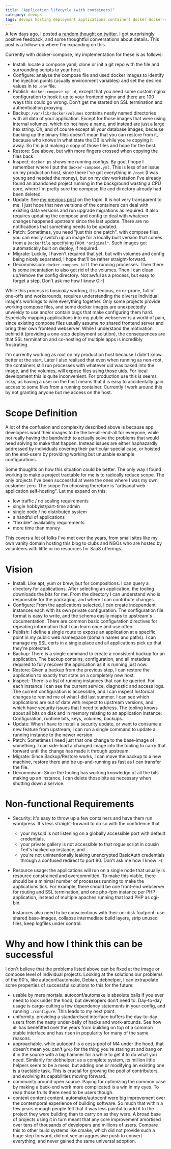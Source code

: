 ```yaml
---
title: "Application lifecycle (with containers)"
category: devops
tags: devops hosting deployment applications containers docker docker-compose
---
```


A few days ago, I posted [a random thought on twitter](https://twitter.com/dev_el_ops/status/1151432006879862784). I got surprisingly positive feedback, and some thoughtful conversations about details. This post is a follow-up where I'm expanding on this.

Currently with docker-compose, my implementation for these is as follows:

* Install: locate a compose yaml, clone or init a git repo with the file and surrounding scripts to your host.
* Configure: analyse the compose file and used docker images to identify the injection points (usually environment variables) and set the desired values in te `.env` file.
* Publish: `docker-compose up -d`, except that you need some custom nginx configuration to hook it up to your frontend nginx and there are 100 ways this could go wrong. Don't get me started on SSL termination and authentication proxying.
* Backup: `/var/lib/docker/volumes` contains neatly named directories with all data of your application. Except for those images that were using internal volumes, which do not have a name, and instead are just a large hex string. Oh, and of course except all your database images, because backing up the binary files doesn't mean that you can restore from it, because who knows in what state the DB is while you're copying it away. So I'm just making a copy of those files and hope for the best.
* Restore: See above, but with more fingers crossed when copying the files back.
* Inspect: `docker ps` shows me running configs. By god, I hope I remember where I put the `docker-compose.yml`. This is less of an issue on my production host, since there I've got everything in `/root` (I was young and needed the money), but on my dev workstation I've already found an abandoned project running in the background wasting a CPU core, where I'm pretty sure the compose file and directory already had been deleted.
* Update: See [my previous post](/log/posts/2019-04-27-docker-compose/) on the topic. It is not very transparent to me. I just hope that new versions of the containers can deal with existing data versions and run upgrade migrations as required. It also requires updating the compose and config to deal with whatever changes happened upstream since the last update. There are no notifications that something needs to be updated.
* Patch: Sometimes, you need "just this one patch". with compose files, you can easily switch up an image for a locally built version that comes from a `Dockerfile` specifying `FROM "original"`. Such images get automatically built on deploy, if required.
* Migrate: Luckily, I haven't required that yet, but with volumes and config being nicely separated, I hope that'll be rather straight-forward.
* Decommission: `docker-compoes kill` the running processes. Then there is some incantation to also get rid of the volumes. Then I can clean up/remove the config directory. Not awful as a process, but easy to forget a step. Don't ask me how I know O:-)

While this process is _basically_ working, it is tedious, error-prone, full of one-offs and workarounds, requires understanding the diverse individual image's workings to wire everything together. Only some projects provide working compose files, and some docker images are unexpectedly unwieldy to use and/or contain bugs that make configuring them hard. Especially mapping applications into my public webserver is a world of pain, since existing compose files usually assume _no_ shared frontend server and bring their own frontend webserver. While I understand the motivation behind it (providing a one-stop deployment solution), the consequences are that SSL termination and co-hosting of multiple apps is incredibly frustrating.

I'm currently working as root on my production host because I didn't know better at the start. Later I also realised that even when running as non-root, the containers still run processes with whatever uid was baked into the image, and the volumes, will expose files using those uids. For local development this is quite inconvenient. For production use this is seems risky, as having a user on the host means that it is easy to accidentally gain access to some files from a running container. Currently I work around this by not granting anyone but me access on the host.

# Scope Definition

A lot of the confusion and complexity described above is because app developers want their images to be the be-all-end-all for everyone, while not really having the bandwidth to actually solve the problems that would need solving to make that happen. Instead issues are either haphazardly addressed by individuals covering their particular special case, or hoisted on the end-users by providing working but unusable example configurations.

Some thoughts on how this situation could be better. The only way I found working to make a project tractable for me is to radically reduce scope. The only projects I've been successful at were the ones where I was my own customer zero. The scope I'm choosing therefore is "artisanal web application self-hosting". Let me expand on this:

* low traffic / no scaling requirements
* single hobbyist/part-time admin
* single node / no distributed system
* a handful of applications
* "flexible" availability requirements
* more time than money

This covers a lot of folks I've met over the years, from small sites like my own vanity domain hosting this blog to clubs and NGOs who are hosted by volunteers with little or no resources for SaaS offerings.

# Vision

* Install: Like apt, yum or brew, but for compositions. I can query a directory for applications. After selecting an application, the tooling downloads the bits for me. From the directory I can understand who is responsible for the packaging, and where I can contribute changes.
* Configure: From the applications selected, I can create independent instances each with its own private configuration. The configuration file format is easy to write, and the schema easily maps to upstream's documentation. There are common basic configuration directives for repeating information that I can learn once and use often.
* Publish: I define a single route to expose an application at a specific point in my public web namespace (domain names and paths). I can manage my SSL certs in a single place and all applications pick up that they're protected.
* Backup: There is a single command to create a consistent backup for an application. The backup contains, configuration, and all metadata required to fully recover the application as it is running just now.
* Restore: Given a backup from the previous step, I can restore the application to exactly that state on a completely new host.
* Inspect: There is a list of running instances that can be queried. For each instance I can see the current service, diagnostic and access logs. The current configuration is accessible, and I can inspect historical changes to remind me of what I did last summer. I can see which applications are out of date with respect to upstream versions, and which have security issues that I need to address. The tooling knows about all bits on disk and in memory relating to an application instance: Configuration, runtime bits, keys, volumes, backups.
* Update: When I have to install a security update, or want to consume a new feature from upstream, I can run a single command to update a running instance to the newer version.
* Patch: Sometimes I need just that one change to the base-image of something. I can side-load a changed image into the tooling to carry that forward until the change has made it through upstream.
* Migrate: Since Backup/Restore works, I can move the backup to a new machine, restore there and be up-and-running as fast as I can transfer the file.
* Decommision: Since the tooling has working knowledge of all the bits making up an instance, I can delete those bits as necessary when shutting down a service.

# Non-functional Requirements

* Security: It's easy to throw up a few containers and have them run wordpress. It's less straight-forward to do so with the confidence that
  * your mysqld is not listening on a globally accessible port with default credentials,
  * your private gallery is not accessible to that rogue script in cousin Ted's hacked up instance, and
  * you're not unintentionally leaking unencrypted BasicAuth credentials through a confused redirect to port 80. Don't ask me how I know :-(

* Resource usage: the applications will run on a single node that usually is resource constrained and overcommitted. To make this viable, there should be a minimal number of processes running to make the applications tick. For example, there should be one front-end webserver for routing and SSL termination, and one php-fpm instance per PHP application, instead of multiple apaches running that load PHP as cgi-bin.

  Instances also need to be conscientious with their on-disk footprint: use shared base-images, collapse intermediate build layers, strip unused files, keep logfiles under control.

# Why and how I think this can be successful

I don't believe that the problems listed above can be fixed at the image or compose level of individual projects. Looking at the solutions our problems of the 90's, like autoconf/automake, Debian, debhelper, I can extrapolate some properties of successful solutions to this for the future:

* usable by mere mortals. autoconf/automake is absolute balls if you ever need to look under the hood, but developers don't need to. Day-to-day usage is cargo-culting a few dependency statements in your config, and running `./configure`. This leads to my next point:
* uniformity. providing a standardised interface buffers the day-to-day users from the nasty under-belly of hacks and work-arounds. See how `dh` has benefitted over the years from building on top of a common stable interface and has risen in popularity for many of the same reasons.
* approachable. while autoconf is a cess-pool of M4 under the hood, that doesn't mean you can't `grep` for the thing you're staring at and bang on it in the source with a big hammer for a while to get it to do what you need. Similarily for debhelper: as a complete system, its million little helpers seem to be a mess, but adding one or modifying an existing one is a tractable task. This is crucial for growing the pool of contributors, and evolving its capabilities moving forward.
* community around open source. Paying for optimizing the common case by making a back-end work more complicated is a win in my eyes. To reap those fruits there need to be users though.
* content content content. automake/autoconf were big improvement over the contemporal experience of building software. So much that within a few years enough people felt that it was less painful to add it to the project they were building than to carry on as they were. A broad base of projects using it in turn meant that any core improvement amortised over tens of thousands of developers and millions of users. Compare this to other build systems like cmake, which did not provide such a huge step forward, did not see an aggressive push to convert everything, and never gained the same universal adoption.
